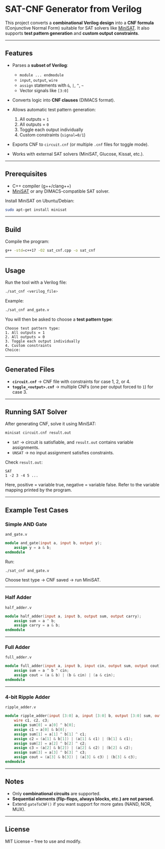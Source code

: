 # SAT-CNF Generator from Verilog

This project converts a **combinational Verilog design** into a **CNF formula** (Conjunctive Normal Form) suitable for SAT solvers like [MiniSAT](http://minisat.se).
It also supports **test pattern generation** and **custom output constraints**.

---

## Features

* Parses a **subset of Verilog**:

  * `module ... endmodule`
  * `input`, `output`, `wire`
  * `assign` statements with `&`, `|`, `^`, `~`
  * Vector signals like `[3:0]`
* Converts logic into **CNF clauses** (DIMACS format).
* Allows automatic test pattern generation:

  1. All outputs = `1`
  2. All outputs = `0`
  3. Toggle each output individually
  4. Custom constraints (`signal=0/1`)
* Exports CNF to `circuit.cnf` (or multiple `.cnf` files for toggle mode).
* Works with external SAT solvers (MiniSAT, Glucose, Kissat, etc.).

---

## Prerequisites

* C++ compiler (g++/clang++)
* [MiniSAT](https://github.com/niklasso/minisat) or any DIMACS-compatible SAT solver.

Install MiniSAT on Ubuntu/Debian:

```bash
sudo apt-get install minisat
```

---

## Build

Compile the program:

```bash
g++ -std=c++17 -O2 sat_cnf.cpp -o sat_cnf
```

---

## Usage

Run the tool with a Verilog file:

```bash
./sat_cnf <verilog_file>
```

Example:

```bash
./sat_cnf and_gate.v
```

You will then be asked to choose a **test pattern type**:

```
Choose test pattern type:
1. All outputs = 1
2. All outputs = 0
3. Toggle each output individually
4. Custom constraints
Choice:
```

---

## Generated Files

* **`circuit.cnf`** → CNF file with constraints for case 1, 2, or 4.
* **`toggle_<output>.cnf`** → multiple CNFs (one per output forced to `1`) for case 3.

---

## Running SAT Solver

After generating CNF, solve it using MiniSAT:

```bash
minisat circuit.cnf result.out
```

* `SAT` → circuit is satisfiable, and `result.out` contains variable assignments.
* `UNSAT` → no input assignment satisfies constraints.

Check `result.out`:

```
SAT
1 -2 3 -4 5 ...
```

Here, positive = variable true, negative = variable false.
Refer to the variable mapping printed by the program.

---

## Example Test Cases

### Simple AND Gate

`and_gate.v`

```verilog
module and_gate(input a, input b, output y);
    assign y = a & b;
endmodule
```

Run:

```bash
./sat_cnf and_gate.v
```

Choose test type → CNF saved → run MiniSAT.

---

### Half Adder

`half_adder.v`

```verilog
module half_adder(input a, input b, output sum, output carry);
    assign sum = a ^ b;
    assign carry = a & b;
endmodule
```

---

### Full Adder

`full_adder.v`

```verilog
module full_adder(input a, input b, input cin, output sum, output cout);
    assign sum = a ^ b ^ cin;
    assign cout = (a & b) | (b & cin) | (a & cin);
endmodule
```

---

### 4-bit Ripple Adder

`ripple_adder.v`

```verilog
module ripple_adder(input [3:0] a, input [3:0] b, output [3:0] sum, output cout);
    wire c1, c2, c3;
    assign sum[0] = a[0] ^ b[0];
    assign c1 = a[0] & b[0];
    assign sum[1] = a[1] ^ b[1] ^ c1;
    assign c2 = (a[1] & b[1]) | (a[1] & c1) | (b[1] & c1);
    assign sum[2] = a[2] ^ b[2] ^ c2;
    assign c3 = (a[2] & b[2]) | (a[2] & c2) | (b[2] & c2);
    assign sum[3] = a[3] ^ b[3] ^ c3;
    assign cout = (a[3] & b[3]) | (a[3] & c3) | (b[3] & c3);
endmodule
```

---

## Notes

* Only **combinational circuits** are supported.
* **Sequential elements (flip-flops, always blocks, etc.) are not parsed.**
* Extend `gateToCNF()` if you want support for more gates (NAND, NOR, MUX).

---

## License

MIT License – free to use and modify.